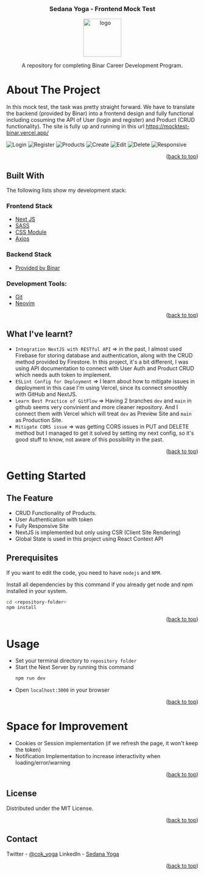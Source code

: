 <div id="top"></div>

<!-- PROJECT LOGO -->
<br />
<div align="center">
  <h3 align="center">Sedana Yoga - Frontend Mock Test </h3>
  <img src="https://global-uploads.webflow.com/5e70b9a791ceb781b605048c/62c5720d8b3b6003c2f46fa4_logo-binar-academy.svg" alt="logo" height="100">
  <p align="center">
    A repository for completing Binar Career Development Program.

  </p>
</div>
<!-- ABOUT THE PROJECT -->

# About The Project

In this mock test, the task was pretty straight forward. We have to translate the backend (provided by Binar) into a frontend design and fully functional including cosuming the API of User (login and register) and Product (CRUD functionality). The site is fully up and running in this url https://mocktest-binar.vercel.app/

![Login][login]
![Register][register]
![Products][products]
![Create][create]
![Edit][edit]
![Delete][delete]
![Responsive][responsive]

<p align="right">(<a href="#top">back to top</a>)</p>

## Built With

The following lists show my development stack:

### Frontend Stack

- [Next JS](https://nextjs.org/)
- [SASS](https://sass-lang.com/)
- [CSS Module](https://github.com/css-modules/css-modules)
- [Axios](https://axios-http.com/docs/intro)

### Backend Stack

- [Provided by Binar](https://test-binar.herokuapp.com/)

### Development Tools:

- [Git](https://git-scm.com/)
- [Neovim](https://neovim.io/)

<p align="right">(<a href="#top">back to top</a>)</p>

## What I've learnt?

- `Integration NextJS with RESTful API` => in the past, I almost used Firebase for storing database and authentication, along with the CRUD method provided by Firestore. In this project, it's a bit different, I was using API documentation to connect with User Auth and Product CRUD which needs auth token to implement.
- `ESLint Config for Deployment` => I learn about how to mitigate issues in deployment in this case I'm using Vercel, since its connect smoothly with GitHub and NextJS.
- `Learn Best Practice of GitFlow` => Having 2 branches `dev` and `main` in github seems very convinient and more cleaner repository. And I connect them with Vercel which will treat `dev` as Preview Site and `main` as Production Site.
- `Mitigate CORS issue` => was getting CORS issues in PUT and DELETE method but I managed to get it solved by setting my next config, so it's good stuff to know, not aware of this possibility in the past.

<p align="right">(<a href="#top">back to top</a>)</p>

<!-- GETTING STARTED -->

# Getting Started

## The Feature

- CRUD Functionality of Products.
- User Authentication with token
- Fully Responsive Site
- NextJS is implemented but only using CSR (Client Site Rendering)
- Global State is used in this project using React Context API

## Prerequisites

If you want to edit the code, you need to have `nodejs` and `NPM`.

Install all dependencies by this command if you already get node and npm installed in your system.

```sh
cd <repository-folder>
npm install
```

<p align="right">(<a href="#top">back to top</a>)</p>

# Usage

- Set your terminal directory to `repository folder`
- Start the Next Server by running this command
  ```sh
  npm run dev
  ```
- Open `localhost:3000` in your browser

<p align="right">(<a href="#top">back to top</a>)</p>

# Space for Improvement

- Cookies or Session implementation (if we refresh the page, it won't keep the token)
- Notification Implementation to increase interactivity when loading/error/warning

<p align="right">(<a href="#top">back to top</a>)</p>

<!-- LICENSE -->

## License

Distributed under the MIT License.

<p align="right">(<a href="#top">back to top</a>)</p>

<!-- CONTACT -->

## Contact

Twitter - [@cok_yoga](https://twitter.com/Cok_Yoga)
LinkedIn - [Sedana Yoga](https://github.com/SedanaYoga)

<p align="right">(<a href="#top">back to top</a>)</p>

<!-- MARKDOWN LINKS -->
<!-- https://www.markdownguide.org/basic-syntax/#reference-style-links -->

[login]: docs/login.png
[register]: docs/register.png
[products]: docs/products.png
[create]: docs/create.png
[edit]: docs/edit.png
[delete]: docs/delete.png
[responsive]: docs/responsive.png
